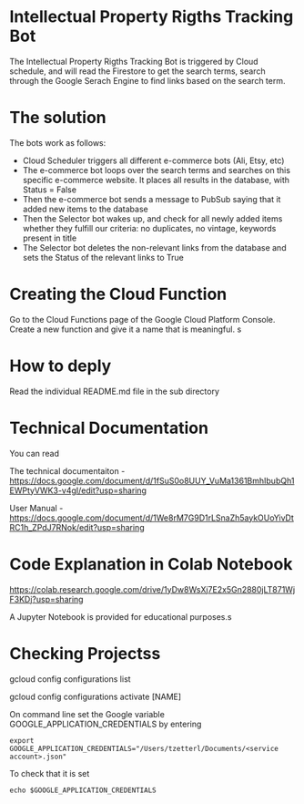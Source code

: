 # Intellectual Property Rigths Tracking Bot

The Intellectual Property Rigths Tracking Bot is triggered by Cloud schedule, and will read the Firestore to get the search terms, search through the Google Serach Engine to find links based on the search term.

# The solution 
The bots work as follows:
- Cloud Scheduler triggers all different e-commerce bots (Ali, Etsy, etc)
- The e-commerce bot loops over the search terms and searches on this specific e-commerce website. It places all results in the database, with Status = False
- Then the e-commerce bot sends a message to PubSub saying that it added new items to the database
- Then the Selector bot wakes up, and check for all newly added items whether they fulfill our criteria: no duplicates, no vintage, keywords present in title
- The Selector bot deletes the non-relevant links from the database and sets the Status of the relevant links to True

# Creating the Cloud Function
Go to the Cloud Functions page of the Google Cloud Platform Console. Create a new function and give it a name that is meaningful.
s
# How to deply
Read the individual README.md file in the sub directory

# Technical Documentation
You can read 

The technical documentaiton - https://docs.google.com/document/d/1fSuS0o8UUY_VuMa1361BmhIbubQh1EWPtyVWK3-v4gI/edit?usp=sharing

User Manual - https://docs.google.com/document/d/1We8rM7G9D1rLSnaZh5aykOUoYivDtRC1h_ZPdJ7RNok/edit?usp=sharing

# Code Explanation in Colab Notebook

https://colab.research.google.com/drive/1yDw8WsXj7E2x5Gn2880jLT871WjF3KDj?usp=sharing

A Jupyter Notebook is provided for educational purposes.s

# Checking Projectss
gcloud config configurations list

gcloud config configurations activate [NAME]

On command line set the Google variable GOOGLE_APPLICATION_CREDENTIALS by entering 

    export GOOGLE_APPLICATION_CREDENTIALS="/Users/tzetterl/Documents/<service account>.json"

To check that it is set

    echo $GOOGLE_APPLICATION_CREDENTIALS


